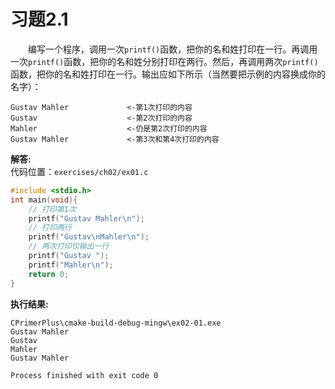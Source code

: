 # 习题2.1

&emsp;&emsp;编写一个程序，调用一次`printf()`函数，把你的名和姓打印在一行。再调用一次`printf()`函数，把你的名和姓分别打印在两行。然后，再调用两次`printf()`函数，把你的名和姓打印在一行。输出应如下所示（当然要把示例的内容换成你的名字）：
```
Gustav Mahler             <-第1次打印的内容
Gustav                    <-第2次打印的内容
Mahler                    <-仍是第2次打印的内容  
Gustav Mahler             <-第3次和第4次打印的内容
```



**解答:**  
代码位置：`exercises/ch02/ex01.c`
```c
#include <stdio.h>
int main(void){
    // 打印第1次
    printf("Gustav Mahler\n");
    // 打印两行
    printf("Gustav\nMahler\n");
    // 两次打印仅输出一行
    printf("Gustav ");
    printf("Mahler\n");
    return 0;
}
```

**执行结果:**

```
CPrimerPlus\cmake-build-debug-mingw\ex02-01.exe
Gustav Mahler
Gustav
Mahler
Gustav Mahler

Process finished with exit code 0
```



